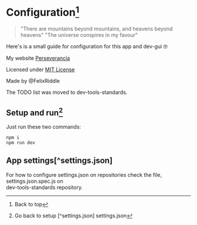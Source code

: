 # Configuration[^top]

> "There are mountains beyond mountains, and heavens beyond heavens"
> "The universe conspires in my favour"

Here's is a small guide for configuration for this app and dev-gui :nerd_face:

My website [Perseverancia](https://perseverancia.ar)

Licensed under [MIT License](LICENSE)

Made by @FelixRiddle

The TODO list was moved to dev-tools-standards.

## Setup and run[^setup]

Just run these two commands:

```
npm i
npm run dev
```

## App settings[^settings.json]

For how to configure settings.json on repositories check the file, settings.json.spec.js on\
dev-tools-standards repository.

[^top]: Back to top
[^setup]:
    Go back to setup
[^settings.json] settings.json
